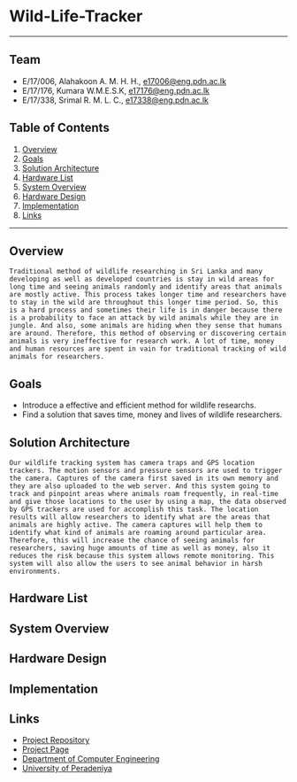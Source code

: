 # Wild-Life-Tracker

---

## Team
-  E/17/006, Alahakoon A. M. H. H., [e17006@eng.pdn.ac.lk](mailto:e17006@eng.pdn.ac.lk)
-  E/17/176, Kumara W.M.E.S.K, [e17176@eng.pdn.ac.lk](mailto:e17176@eng.pdn.ac.lk)
-  E/17/338, Srimal R. M. L. C., [e17338@eng.pdn.ac.lk](mailto:e17338@eng.pdn.ac.lk)

## Table of Contents
1. [Overview](#Overview)
2. [Goals](#Goals)
3. [Solution Architecture](#solution-Architecture )
4. [Hardware List](#Hardware-List)
5. [System Overview](#System-Overview)
6. [Hardware Design](#Hardware-Design)
7. [Implementation](#Implementation)
8. [Links](#links)

---

## Overview
    Traditional method of wildlife researching in Sri Lanka and many developing as well as developed countries is stay in wild areas for long time and seeing animals randomly and identify areas that animals are mostly active. This process takes longer time and researchers have to stay in the wild are throughout this longer time period. So, this is a hard process and sometimes their life is in danger because there is a probability to face an attack by wild animals while they are in jungle. And also, some animals are hiding when they sense that humans are around. Therefore, this method of observing or discovering certain animals is very ineffective for research work. A lot of time, money and human resources are spent in vain for traditional tracking of wild animals for researchers.

## Goals
-   Introduce a effective and efficient method for wildlife researchs.
-   Find a solution that saves time, money and lives of wildlife researchers.  

## Solution Architecture
    Our wildlife tracking system has camera traps and GPS location trackers. The motion sensors and pressure sensors are used to trigger the camera. Captures of the camera first saved in its own memory and they are also uploaded to the web server. And this system going to track and pinpoint areas where animals roam frequently, in real-time and give those locations to the user by using a map, the data observed by GPS trackers are used for accomplish this task. The location results will allow researchers to identify what are the areas that animals are highly active. The camera captures will help them to identify what kind of animals are roaming around particular area. Therefore, this will increase the chance of seeing animals for researchers, saving huge amounts of time as well as money, also it reduces the risk because this system allows remote monitoring. This system will also allow the users to see animal behavior in harsh environments.

## Hardware List


## System Overview


## Hardware Design


## Implementation


## Links

- <a href = "https://github.com/cepdnaclk/e17-3yp-Wild-Life-Tracker" target = "_blank"> Project Repository </a>
- <a href = "https://cepdnaclk.github.io/e17-3yp-Wild-Life-Tracker/" target = "_blank">Project Page</a>
- <a href = "http://www.ce.pdn.ac.lk/" target = "_blank">Department of Computer Engineering</a>
- <a href = "https://eng.pdn.ac.lk/" target = "_blank">University of Peradeniya</a>


[//]: # (Please refer this to learn more about Markdown syntax)
[//]: # (https://github.com/adam-p/markdown-here/wiki/Markdown-Cheatsheet)